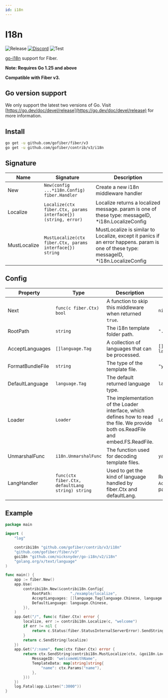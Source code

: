 ```yaml
---
id: i18n
---
```


# I18n

![Release](https://img.shields.io/github/v/tag/gofiber/contrib?filter=i18n*)
[![Discord](https://img.shields.io/discord/704680098577514527?style=flat&label=%F0%9F%92%AC%20discord&color=00ACD7)](https://gofiber.io/discord)
![Test](https://github.com/gofiber/contrib/workflows/Test%20i18n/badge.svg)

[go-i18n](https://github.com/nicksnyder/go-i18n) support for Fiber.

**Note: Requires Go 1.25 and above**

**Compatible with Fiber v3.**

## Go version support

We only support the latest two versions of Go. Visit [https://go.dev/doc/devel/release](https://go.dev/doc/devel/release) for more information.

## Install

```sh
go get -u github.com/gofiber/fiber/v3
go get -u github.com/gofiber/contrib/v3/i18n
```

## Signature

| Name         | Signature                                                      | Description                                                                                                                            |   
|--------------|----------------------------------------------------------------|----------------------------------------------------------------------------------------------------------------------------------------|
| New          | `New(config ...*i18n.Config) fiber.Handler`               | Create a new i18n middleware handler                                                                                              | 
| Localize     | `Localize(ctx fiber.Ctx, params interface{}) (string, error)` | Localize returns a localized message. param is one of these type: messageID, *i18n.LocalizeConfig                                      |                
| MustLocalize | `MustLocalize(ctx fiber.Ctx, params interface{}) string`      | MustLocalize is similar to Localize, except it panics if an error happens. param is one of these type: messageID, *i18n.LocalizeConfig |  

## Config

| Property         | Type                                              | Description                                                                                                                        | Default                                                                        |
|------------------|---------------------------------------------------|------------------------------------------------------------------------------------------------------------------------------------|--------------------------------------------------------------------------------|
| Next             | `func(c fiber.Ctx) bool`                         | A function to skip this middleware when returned `true`.                                                                           | `nil`                                                                          |
| RootPath         | `string`                                          | The i18n template folder path.                                                                                                     | `"./example/localize"`                                                         |
| AcceptLanguages  | `[]language.Tag`                                  | A collection of languages that can be processed.                                                                                   | `[]language.Tag{language.Chinese, language.English}`                           |
| FormatBundleFile | `string`                                          | The type of the template file.                                                                                                     | `"yaml"`                                                                       |
| DefaultLanguage  | `language.Tag`                                    | The default returned language type.                                                                                                | `language.English`                                                             |
| Loader           | `Loader`                                          | The implementation of the Loader interface, which defines how to read the file. We provide both os.ReadFile and embed.FS.ReadFile. | `LoaderFunc(os.ReadFile)`                                                      |
| UnmarshalFunc    | `i18n.UnmarshalFunc`                              | The function used for decoding template files.                                                                                     | `yaml.Unmarshal`                                                               |
| LangHandler      | `func(ctx fiber.Ctx, defaultLang string) string` | Used to get the kind of language handled by fiber.Ctx and defaultLang.                                                            | Retrieved from the request header `Accept-Language` or query parameter `lang`. |

## Example

```go
package main

import (
    "log"

    contribi18n "github.com/gofiber/contrib/v3/i18n"
    "github.com/gofiber/fiber/v3"
    goi18n "github.com/nicksnyder/go-i18n/v2/i18n"
    "golang.org/x/text/language"
)

func main() {
    app := fiber.New()
    app.Use(
        contribi18n.New(&contribi18n.Config{
            RootPath:        "./example/localize",
            AcceptLanguages: []language.Tag{language.Chinese, language.English},
            DefaultLanguage: language.Chinese,
        }),
    )
    app.Get("/", func(c fiber.Ctx) error {
        localize, err := contribi18n.Localize(c, "welcome")
        if err != nil {
            return c.Status(fiber.StatusInternalServerError).SendString(err.Error())
        }
        return c.SendString(localize)
    })
    app.Get("/:name", func(ctx fiber.Ctx) error {
        return ctx.SendString(contribi18n.MustLocalize(ctx, &goi18n.LocalizeConfig{
            MessageID: "welcomeWithName",
            TemplateData: map[string]string{
                "name": ctx.Params("name"),
            },
        }))
    })
    log.Fatal(app.Listen(":3000"))
}
```
